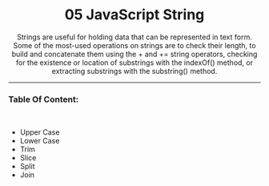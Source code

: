<h1 align="center" >05 JavaScript String </h1>

<p align="center" >Strings are useful for holding data that can be represented in text form. Some of the most-used operations on strings are to check their length, to build and concatenate them using the + and += string operators, checking for the existence or location of substrings with the indexOf() method, or extracting substrings with the substring() method.</p>

<hr>

<h3> Table Of Content: </h3>
<br>

<ul>
  <li> Upper Case </li>
  <li> Lower Case</li>
  <li> Trim </li>
  <li> Slice </li>
  <li> Split </li>
  <li> Join </li>
</ul>
